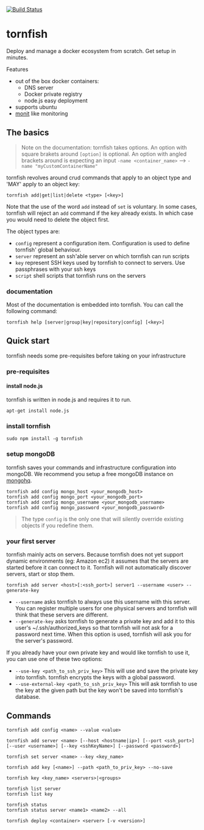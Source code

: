 
[![Build Status](https://api.travis-ci.org/nherment/tornfish.png?branch=master)](https://travis-ci.org/nherment/tornfish)


tornfish
========

Deploy and manage a docker ecosystem from scratch. Get setup in minutes.

Features
  - out of the box docker containers:
    - DNS server
    - Docker private registry
    - node.js easy deployment
  - supports ubuntu
  - [monit](http://mmonit.com/monit/) like monitoring


The basics
----------

> Note on the documentation: tornfish takes options. An option with square brakets around ```[option]``` is optional.
An option with angled brackets around is expecting an input ```-name <container_name>``` --> ```-name "myCustomContainerName"```

tornfish revolves around crud commands that apply to an object type and 'MAY' apply to an object key:

    tornfish add|get|list|delete <type> [<key>]

Note that the use of the word ```add``` instead of ```set``` is voluntary. In some cases, tornfish will reject an
```add``` command if the key already exists. In which case you would need to delete the object first.

The object types are:

- ```config``` represent a configuration item. Configuration is used to define tornfish' global behaviour.
- ```server``` represent an ssh'able server on which tornfish can run scripts
- ```key``` represent SSH keys used by tornfish to connect to servers. Use passphrases with your ssh keys
- ```script``` shell scripts that tornfish runs on the servers

### documentation

Most of the documentation is embedded into tornfish. You can call the following command:

    tornfish help [server|group|key|repository|config] [<key>]


Quick start
-----------

tornfish needs some pre-requisites before taking on your infrastructure

### pre-requisites

#### install node.js

tornfish is written in node.js and requires it to run.

    apt-get install node.js

### install tornfish

    sudo npm install -g tornfish

### setup mongoDB

tornfish saves your commands and infrastructure configuration into mongoDB. We recommend you setup a free mongoDB
instance on [mongohq](https://www.mongohq.com/).

    tornfish add config mongo_host <your_mongodb_host>
    tornfish add config mongo_port <your_mongodb_port>
    tornfish add config mongo_username <your_mongodb_username>
    tornfish add config mongo_password <your_mongodb_password>

> The type ```config``` is the only one that will silently override existing objects if you redefine them.


### your first server

tornfish mainly acts on servers. Because tornfish does not yet support dynamic environments (eg: Amazon ec2) it
assumes that the servers are started before it can connect to it. Tornfish will not automatically discover servers,
start or stop them.

    tornfish add server <host>[:<ssh_port>] server1 --username <user> --generate-key

- ```--username``` asks tornfish to always use this username with this server. You can register multiple users for one
physical servers and tornfish will think that these servers are different.
- ```--generate-key``` asks tornfish to generate a private key and add it to this user's ~/.ssh/authorized_keys so
that tornfish will not ask for a password next time. When this option is used, tornfish will ask you for the server's
password.

If you already have your own private key and would like tornfish to use it, you can use one of these two options:

- ```--use-key <path_to_ssh_priv_key>``` This will use and save the private key into tornfish. tornfish encrypts the keys
with a global password.
- ```--use-external-key <path_to_ssh_priv_key>``` This will ask tornfish to use the key at the given path but the key won't
be saved into tornfish's database.


Commands
--------

    tornfish add config <name> --value <value>

    tornfish add server <name> [--host <hostname|ip>] [--port <ssh_port>] [--user <username>] [--key <sshKeyName>] [--password <password>]

    tornfish set server <name> --key <key_name>

    tornfish add key [<name>] --path <path_to_priv_key> --no-save

    tornfish key <key_name> <servers>|<groups>

    tornfish list server
    tornfish list key

    tornfish status
    tornfish status server <name1> <name2> --all

    tornfish deploy <container> <server> [-v <version>]
